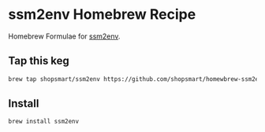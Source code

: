 # ssm2env Homebrew Recipe

Homebrew Formulae for [ssm2env](https://github.com/shopsmart/ssm2env).

## Tap this keg

```bash
brew tap shopsmart/ssm2env https://github.com/shopsmart/homewbrew-ssm2env
```

## Install

```bash
brew install ssm2env
```
